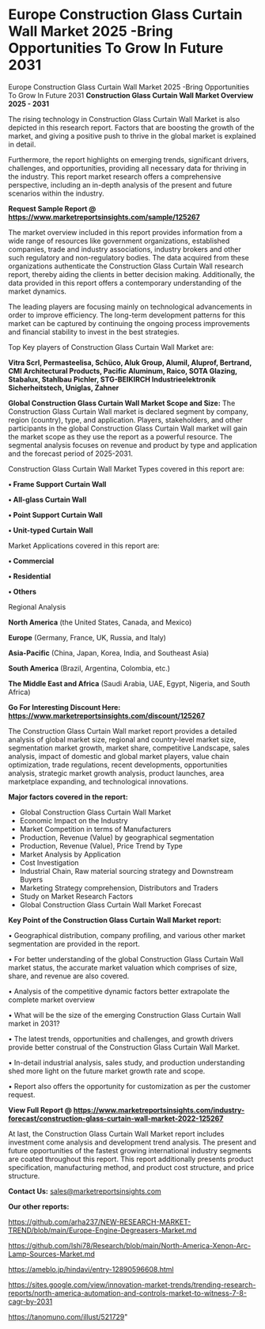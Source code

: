 # Europe Construction Glass Curtain Wall Market 2025 -Bring Opportunities To Grow In Future 2031
Europe Construction Glass Curtain Wall Market 2025 -Bring Opportunities To Grow In Future 2031
<Strong> Construction Glass Curtain Wall Market Overview 2025 - 2031</strong>

The rising technology in Construction Glass Curtain Wall Market is also depicted in this research report. Factors that are boosting the growth of the market, and giving a positive push to thrive in the global market is explained in detail.

Furthermore, the report highlights on emerging trends, significant drivers, challenges, and opportunities, providing all necessary data for thriving in the industry. This report market research offers a comprehensive perspective, including an in-depth analysis of the present and future scenarios within the industry.

<strong>Request Sample Report @ <a href=https://www.marketreportsinsights.com/sample/125267>https://www.marketreportsinsights.com/sample/125267</a></strong>

The market overview included in this report provides information from a wide range of resources like government organizations, established companies, trade and industry associations, industry brokers and other such regulatory and non-regulatory bodies. The data acquired from these organizations authenticate the Construction Glass Curtain Wall research report, thereby aiding the clients in better decision making. Additionally, the data provided in this report offers a contemporary understanding of the market dynamics.

The leading players are focusing mainly on technological advancements in order to improve efficiency. The long-term development patterns for this market can be captured by continuing the ongoing process improvements and financial stability to invest in the best strategies.

Top Key players of Construction Glass Curtain Wall Market are:

<strong>Vitra Scrl, Permasteelisa, Schüco, Aluk Group, Alumil, Aluprof, Bertrand, CMI Architectural Products, Pacific Aluminum, Raico, SOTA Glazing, Stabalux, Stahlbau Pichler, STG-BEIKIRCH Industrieelektronik  Sicherheitstech, Uniglas, Zahner</strong>

<strong><b>Global Construction Glass Curtain Wall Market Scope and Size:</b></strong>
The Construction Glass Curtain Wall market is declared segment by company, region (country), type, and application. Players, stakeholders, and other participants in the global Construction Glass Curtain Wall market will gain the market scope as they use the report as a powerful resource. The segmental analysis focuses on revenue and product by type and application and the forecast period of 2025-2031.

Construction Glass Curtain Wall Market Types covered in this report are:

<strong>• Frame Support Curtain Wall

• All-glass Curtain Wall

• Point Support Curtain Wall

• Unit-typed Curtain Wall</strong>

Market Applications covered in this report are:

<strong>• Commercial

• Residential

• Others</strong> 

Regional Analysis

<strong>North America</strong> (the United States, Canada, and Mexico)

<strong>Europe</strong> (Germany, France, UK, Russia, and Italy)

<strong>Asia-Pacific</strong> (China, Japan, Korea, India, and Southeast Asia)

<strong>South America</strong> (Brazil, Argentina, Colombia, etc.)

<strong>The Middle East and Africa</strong> (Saudi Arabia, UAE, Egypt, Nigeria, and South Africa)

<strong>Go For Interesting Discount Here: <a href=https://www.marketreportsinsights.com/discount/125267>https://www.marketreportsinsights.com/discount/125267</a></strong>

The Construction Glass Curtain Wall market report provides a detailed analysis of global market size, regional and country-level market size, segmentation market growth, market share, competitive Landscape, sales analysis, impact of domestic and global market players, value chain optimization, trade regulations, recent developments, opportunities analysis, strategic market growth analysis, product launches, area marketplace expanding, and technological innovations.

<strong><b>Major factors covered in the report:</b></strong>
<ul>
  <li>Global Construction Glass Curtain Wall Market </li>
  <li>Economic Impact on the Industry</li>
  <li>Market Competition in terms of Manufacturers</li>
  <li>Production, Revenue (Value) by geographical segmentation</li>
  <li>Production, Revenue (Value), Price Trend by Type</li>
  <li>Market Analysis by Application</li>
  <li>Cost Investigation</li>
  <li>Industrial Chain, Raw material sourcing strategy and Downstream Buyers</li>
  <li>Marketing Strategy comprehension, Distributors and Traders</li>
  <li>Study on Market Research Factors</li>
  <li>Global Construction Glass Curtain Wall Market Forecast</li>
</ul>

<strong><b>Key Point of the Construction Glass Curtain Wall Market report:</b></strong>

• Geographical distribution, company profiling, and various other market segmentation are provided in the report.

• For better understanding of the global Construction Glass Curtain Wall market status, the accurate market valuation which comprises of size, share, and revenue are also covered.

• Analysis of the competitive dynamic factors better extrapolate the complete market overview

• What will be the size of the emerging Construction Glass Curtain Wall market in 2031?

• The latest trends, opportunities and challenges, and growth drivers provide better construal of the Construction Glass Curtain Wall Market.

• In-detail industrial analysis, sales study, and production understanding shed more light on the future market growth rate and scope.

• Report also offers the opportunity for customization as per the customer request.

<strong><b>View Full Report @ <a href=https://www.marketreportsinsights.com/industry-forecast/construction-glass-curtain-wall-market-2022-125267>https://www.marketreportsinsights.com/industry-forecast/construction-glass-curtain-wall-market-2022-125267</a></b></strong>


At last, the Construction Glass Curtain Wall Market report includes investment come analysis and development trend analysis. The present and future opportunities of the fastest growing international industry segments are coated throughout this report. This report additionally presents product specification, manufacturing method, and product cost structure, and price structure.

<strong>Contact Us:</strong>
sales@marketreportsinsights.com

<strong>Our other reports:</strong>

<a href=https://github.com/arha237/NEW-RESEARCH-MARKET-TREND/blob/main/Europe-Engine-Degreasers-Market.md>https://github.com/arha237/NEW-RESEARCH-MARKET-TREND/blob/main/Europe-Engine-Degreasers-Market.md</a>

<a href=https://github.com/Ishi78/Research/blob/main/North-America-Xenon-Arc-Lamp-Sources-Market.md>https://github.com/Ishi78/Research/blob/main/North-America-Xenon-Arc-Lamp-Sources-Market.md</a>

<a href=https://ameblo.jp/hindavi/entry-12890596608.html>https://ameblo.jp/hindavi/entry-12890596608.html</a>

<a href=https://sites.google.com/view/innovation-market-trends/trending-research-reports/north-america-automation-and-controls-market-to-witness-7-8-cagr-by-2031>https://sites.google.com/view/innovation-market-trends/trending-research-reports/north-america-automation-and-controls-market-to-witness-7-8-cagr-by-2031</a>

<a href=https://tanomuno.com/illust/521729>https://tanomuno.com/illust/521729</a>"
